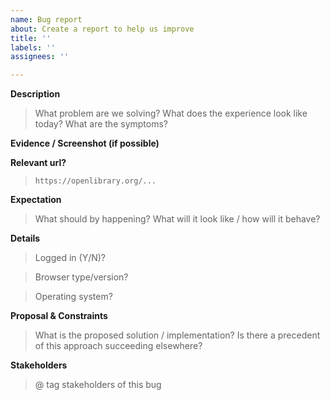 ```yaml
---
name: Bug report
about: Create a report to help us improve
title: ''
labels: ''
assignees: ''

---
```


**Description**
> What problem are we solving? What does the experience look like today? What are the symptoms?

**Evidence / Screenshot (if possible)**

**Relevant url?**
>`https://openlibrary.org/...`

**Expectation**
> What should by happening? What will it look like / how will it behave?

**Details**

> Logged in (Y/N)?

> Browser type/version?

> Operating system?

**Proposal & Constraints**

> What is the proposed solution / implementation? Is there a precedent of this approach succeeding elsewhere?


**Stakeholders**
> @ tag stakeholders of this bug

